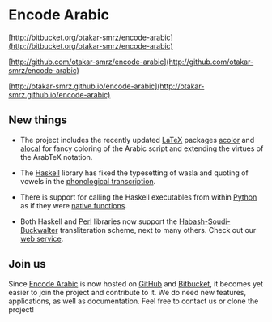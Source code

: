 Encode Arabic
=============

[http://bitbucket.org/otakar-smrz/encode-arabic](http://bitbucket.org/otakar-smrz/encode-arabic)

[http://github.com/otakar-smrz/encode-arabic](http://github.com/otakar-smrz/encode-arabic)

[http://otakar-smrz.github.io/encode-arabic](http://otakar-smrz.github.io/encode-arabic)


New things
----------

- The project includes the recently updated [LaTeX](http://github.com/otakar-smrz/encode-arabic/tree/master/LaTeX) packages [acolor](http://github.com/otakar-smrz/encode-arabic/tree/master/LaTeX/acolor) and [alocal](http://github.com/otakar-smrz/encode-arabic/tree/master/LaTeX/alocal) for fancy coloring of the Arabic script and extending the virtues of the ArabTeX notation.

- The [Haskell](http://github.com/otakar-smrz/encode-arabic/tree/master/Haskell/Encode) library has fixed the typesetting of wasla and quoting of vowels in the [phonological transcription](http://github.com/otakar-smrz/encode-arabic/blob/master/Haskell/Encode/Encode/Arabic/ArabTeX/ZDMG.hs).

- There is support for calling the Haskell executables from within [Python](http://github.com/otakar-smrz/encode-arabic/tree/master/Python/Encode) as if they were [native functions](http://github.com/otakar-smrz/encode-arabic/tree/master/Python/Encode/README.ipynb).

- Both Haskell and [Perl](http://github.com/otakar-smrz/encode-arabic/tree/master/Perl/Encode) libraries now support the [Habash-Soudi-Buckwalter](http://github.com/otakar-smrz/encode-arabic/tree/master/Haskell/Encode/Encode/Arabic/Habash.hs) transliteration scheme, next to many others. Check out our [web service](http://otakar-smrz.github.io/encode-arabic).


Join us
-------

Since [Encode Arabic](http://github.com/otakar-smrz/encode-arabic) is now hosted on [GitHub](http://github.com/otakar-smrz) and [Bitbucket](http://bitbucket.org/otakar-smrz), it becomes yet easier to join the project and contribute to it. We do need new features, applications, as well as documentation. Feel free to contact us or clone the project!

